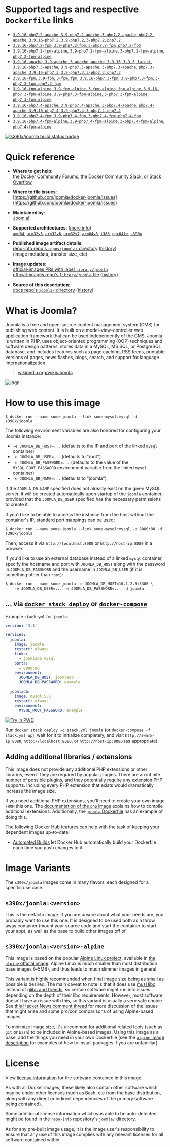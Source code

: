 <!--

********************************************************************************

WARNING:

    DO NOT EDIT "joomla/README.md"

    IT IS AUTO-GENERATED

    (from the other files in "joomla/" combined with a set of templates)

********************************************************************************

-->

# Supported tags and respective `Dockerfile` links

-	[`3.9.16-php7.2-apache`, `3.9-php7.2-apache`, `3-php7.2-apache`, `php7.2-apache`, `3.9.16-php7.2`, `3.9-php7.2`, `3-php7.2`, `php7.2`](https://github.com/joomla/docker-joomla/blob/1609beef71ea092c691836fee882ccc5e6445dc6/php7.2/apache/Dockerfile)
-	[`3.9.16-php7.2-fpm`, `3.9-php7.2-fpm`, `3-php7.2-fpm`, `php7.2-fpm`](https://github.com/joomla/docker-joomla/blob/1609beef71ea092c691836fee882ccc5e6445dc6/php7.2/fpm/Dockerfile)
-	[`3.9.16-php7.2-fpm-alpine`, `3.9-php7.2-fpm-alpine`, `3-php7.2-fpm-alpine`, `php7.2-fpm-alpine`](https://github.com/joomla/docker-joomla/blob/1609beef71ea092c691836fee882ccc5e6445dc6/php7.2/fpm-alpine/Dockerfile)
-	[`3.9.16-apache`, `3.9-apache`, `3-apache`, `apache`, `3.9.16`, `3.9`, `3`, `latest`, `3.9.16-php7.3-apache`, `3.9-php7.3-apache`, `3-php7.3-apache`, `php7.3-apache`, `3.9.16-php7.3`, `3.9-php7.3`, `3-php7.3`, `php7.3`](https://github.com/joomla/docker-joomla/blob/1609beef71ea092c691836fee882ccc5e6445dc6/php7.3/apache/Dockerfile)
-	[`3.9.16-fpm`, `3.9-fpm`, `3-fpm`, `fpm`, `3.9.16-php7.3-fpm`, `3.9-php7.3-fpm`, `3-php7.3-fpm`, `php7.3-fpm`](https://github.com/joomla/docker-joomla/blob/1609beef71ea092c691836fee882ccc5e6445dc6/php7.3/fpm/Dockerfile)
-	[`3.9.16-fpm-alpine`, `3.9-fpm-alpine`, `3-fpm-alpine`, `fpm-alpine`, `3.9.16-php7.3-fpm-alpine`, `3.9-php7.3-fpm-alpine`, `3-php7.3-fpm-alpine`, `php7.3-fpm-alpine`](https://github.com/joomla/docker-joomla/blob/1609beef71ea092c691836fee882ccc5e6445dc6/php7.3/fpm-alpine/Dockerfile)
-	[`3.9.16-php7.4-apache`, `3.9-php7.4-apache`, `3-php7.4-apache`, `php7.4-apache`, `3.9.16-php7.4`, `3.9-php7.4`, `3-php7.4`, `php7.4`](https://github.com/joomla/docker-joomla/blob/1609beef71ea092c691836fee882ccc5e6445dc6/php7.4/apache/Dockerfile)
-	[`3.9.16-php7.4-fpm`, `3.9-php7.4-fpm`, `3-php7.4-fpm`, `php7.4-fpm`](https://github.com/joomla/docker-joomla/blob/1609beef71ea092c691836fee882ccc5e6445dc6/php7.4/fpm/Dockerfile)
-	[`3.9.16-php7.4-fpm-alpine`, `3.9-php7.4-fpm-alpine`, `3-php7.4-fpm-alpine`, `php7.4-fpm-alpine`](https://github.com/joomla/docker-joomla/blob/1609beef71ea092c691836fee882ccc5e6445dc6/php7.4/fpm-alpine/Dockerfile)

[![s390x/joomla build status badge](https://img.shields.io/jenkins/s/https/doi-janky.infosiftr.net/job/multiarch/job/s390x/job/joomla.svg?label=s390x/joomla%20%20build%20job)](https://doi-janky.infosiftr.net/job/multiarch/job/s390x/job/joomla/)

# Quick reference

-	**Where to get help**:  
	[the Docker Community Forums](https://forums.docker.com/), [the Docker Community Slack](http://dockr.ly/slack), or [Stack Overflow](https://stackoverflow.com/search?tab=newest&q=docker)

-	**Where to file issues**:  
	[https://github.com/joomla/docker-joomla/issues](https://github.com/joomla/docker-joomla/issues)

-	**Maintained by**:  
	[Joomla!](https://github.com/joomla/docker-joomla)

-	**Supported architectures**: ([more info](https://github.com/docker-library/official-images#architectures-other-than-amd64))  
	[`amd64`](https://hub.docker.com/r/amd64/joomla/), [`arm32v5`](https://hub.docker.com/r/arm32v5/joomla/), [`arm32v6`](https://hub.docker.com/r/arm32v6/joomla/), [`arm32v7`](https://hub.docker.com/r/arm32v7/joomla/), [`arm64v8`](https://hub.docker.com/r/arm64v8/joomla/), [`i386`](https://hub.docker.com/r/i386/joomla/), [`ppc64le`](https://hub.docker.com/r/ppc64le/joomla/), [`s390x`](https://hub.docker.com/r/s390x/joomla/)

-	**Published image artifact details**:  
	[repo-info repo's `repos/joomla/` directory](https://github.com/docker-library/repo-info/blob/master/repos/joomla) ([history](https://github.com/docker-library/repo-info/commits/master/repos/joomla))  
	(image metadata, transfer size, etc)

-	**Image updates**:  
	[official-images PRs with label `library/joomla`](https://github.com/docker-library/official-images/pulls?q=label%3Alibrary%2Fjoomla)  
	[official-images repo's `library/joomla` file](https://github.com/docker-library/official-images/blob/master/library/joomla) ([history](https://github.com/docker-library/official-images/commits/master/library/joomla))

-	**Source of this description**:  
	[docs repo's `joomla/` directory](https://github.com/docker-library/docs/tree/master/joomla) ([history](https://github.com/docker-library/docs/commits/master/joomla))

# What is Joomla?

Joomla is a free and open-source content management system (CMS) for publishing web content. It is built on a model–view–controller web application framework that can be used independently of the CMS. Joomla is written in PHP, uses object-oriented programming (OOP) techniques and software design patterns, stores data in a MySQL, MS SQL, or PostgreSQL database, and includes features such as page caching, RSS feeds, printable versions of pages, news flashes, blogs, search, and support for language internationalization.

> [wikipedia.org/wiki/Joomla](https://en.wikipedia.org/wiki/Joomla)

![logo](https://raw.githubusercontent.com/docker-library/docs/593aeead7600f80c50ea4f0cdde05998f743789b/joomla/logo.png)

# How to use this image

```console
$ docker run --name some-joomla --link some-mysql:mysql -d s390x/joomla
```

The following environment variables are also honored for configuring your Joomla instance:

-	`-e JOOMLA_DB_HOST=...` (defaults to the IP and port of the linked `mysql` container)
-	`-e JOOMLA_DB_USER=...` (defaults to "root")
-	`-e JOOMLA_DB_PASSWORD=...` (defaults to the value of the `MYSQL_ROOT_PASSWORD` environment variable from the linked `mysql` container)
-	`-e JOOMLA_DB_NAME=...` (defaults to "joomla")

If the `JOOMLA_DB_NAME` specified does not already exist on the given MySQL server, it will be created automatically upon startup of the `joomla` container, provided that the `JOOMLA_DB_USER` specified has the necessary permissions to create it.

If you'd like to be able to access the instance from the host without the container's IP, standard port mappings can be used:

```console
$ docker run --name some-joomla --link some-mysql:mysql -p 8080:80 -d s390x/joomla
```

Then, access it via `http://localhost:8080` or `http://host-ip:8080` in a browser.

If you'd like to use an external database instead of a linked `mysql` container, specify the hostname and port with `JOOMLA_DB_HOST` along with the password in `JOOMLA_DB_PASSWORD` and the username in `JOOMLA_DB_USER` (if it is something other than `root`):

```console
$ docker run --name some-joomla -e JOOMLA_DB_HOST=10.1.2.3:3306 \
    -e JOOMLA_DB_USER=... -e JOOMLA_DB_PASSWORD=... -d joomla
```

## ... via [`docker stack deploy`](https://docs.docker.com/engine/reference/commandline/stack_deploy/) or [`docker-compose`](https://github.com/docker/compose)

Example `stack.yml` for `joomla`:

```yaml
version: '3.1'

services:
  joomla:
    image: joomla
    restart: always
    links:
      - joomladb:mysql
    ports:
      - 8080:80
    environment:
      JOOMLA_DB_HOST: joomladb
      JOOMLA_DB_PASSWORD: example

  joomladb:
    image: mysql:5.6
    restart: always
    environment:
      MYSQL_ROOT_PASSWORD: example
```

[![Try in PWD](https://github.com/play-with-docker/stacks/raw/cff22438cb4195ace27f9b15784bbb497047afa7/assets/images/button.png)](http://play-with-docker.com?stack=https://raw.githubusercontent.com/docker-library/docs/9efeec18b6b2ed232cf0fbd3914b6211e16e242c/joomla/stack.yml)

Run `docker stack deploy -c stack.yml joomla` (or `docker-compose -f stack.yml up`), wait for it to initialize completely, and visit `http://swarm-ip:8080`, `http://localhost:8080`, or `http://host-ip:8080` (as appropriate).

## Adding additional libraries / extensions

This image does not provide any additional PHP extensions or other libraries, even if they are required by popular plugins. There are an infinite number of possible plugins, and they potentially require any extension PHP supports. Including every PHP extension that exists would dramatically increase the image size.

If you need additional PHP extensions, you'll need to create your own image `FROM` this one. The [documentation of the `php` image](https://github.com/docker-library/docs/blob/master/php/README.md#how-to-install-more-php-extensions) explains how to compile additional extensions. Additionally, the [`joomla` Dockerfile](https://github.com/joomla/docker-joomla/blob/966275ada2148e343a68c8c03870f11cc7f5b89c/apache/Dockerfile#L7-L11) has an example of doing this.

The following Docker Hub features can help with the task of keeping your dependent images up-to-date:

-	[Automated Builds](https://docs.docker.com/docker-hub/builds/) let Docker Hub automatically build your Dockerfile each time you push changes to it.

# Image Variants

The `s390x/joomla` images come in many flavors, each designed for a specific use case.

## `s390x/joomla:<version>`

This is the defacto image. If you are unsure about what your needs are, you probably want to use this one. It is designed to be used both as a throw away container (mount your source code and start the container to start your app), as well as the base to build other images off of.

## `s390x/joomla:<version>-alpine`

This image is based on the popular [Alpine Linux project](http://alpinelinux.org), available in [the `alpine` official image](https://hub.docker.com/_/alpine). Alpine Linux is much smaller than most distribution base images (~5MB), and thus leads to much slimmer images in general.

This variant is highly recommended when final image size being as small as possible is desired. The main caveat to note is that it does use [musl libc](http://www.musl-libc.org) instead of [glibc and friends](http://www.etalabs.net/compare_libcs.html), so certain software might run into issues depending on the depth of their libc requirements. However, most software doesn't have an issue with this, so this variant is usually a very safe choice. See [this Hacker News comment thread](https://news.ycombinator.com/item?id=10782897) for more discussion of the issues that might arise and some pro/con comparisons of using Alpine-based images.

To minimize image size, it's uncommon for additional related tools (such as `git` or `bash`) to be included in Alpine-based images. Using this image as a base, add the things you need in your own Dockerfile (see the [`alpine` image description](https://hub.docker.com/_/alpine/) for examples of how to install packages if you are unfamiliar).

# License

View [license information](http://www.gnu.org/licenses/gpl-2.0.txt) for the software contained in this image.

As with all Docker images, these likely also contain other software which may be under other licenses (such as Bash, etc from the base distribution, along with any direct or indirect dependencies of the primary software being contained).

Some additional license information which was able to be auto-detected might be found in [the `repo-info` repository's `joomla/` directory](https://github.com/docker-library/repo-info/tree/master/repos/joomla).

As for any pre-built image usage, it is the image user's responsibility to ensure that any use of this image complies with any relevant licenses for all software contained within.
